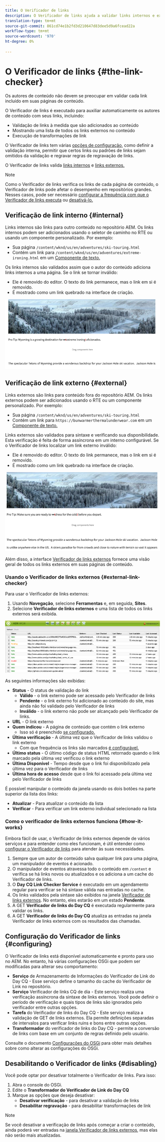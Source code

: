```yaml
---
title: O Verificador de links
description: O Verificador de links ajuda a validar links internos e externos e permite a regravação de links.
translation-type: tm+mt
source-git-commit: 861cd74e1b2fd3d210647d83dee5d9a6fcead22a
workflow-type: tm+mt
source-wordcount: '970'
ht-degree: 0%

---
```



# O Verificador de links {#the-link-checker}

Os autores de conteúdo não devem se preocupar em validar cada link incluído em suas páginas de conteúdo.

O Verificador de links é executado para auxiliar automaticamente os autores de conteúdo com seus links, incluindo:

* Validação de links à medida que são adicionados ao conteúdo
* Mostrando uma lista de todos os links externos no conteúdo
* Execução de transformações de link

O Verificador de links tem várias [opções de configuração](#configuring), como definir a validação interna, permitir que certos links ou padrões de links sejam omitidos da validação e regravar regras de regravação de links.

O Verificador de links valida [links internos](#internal) e [links externos.](#external)

>[!NOTE]
>
>Como o Verificador de links verifica os links de cada página de conteúdo, o Verificador de links pode afetar o desempenho em repositórios grandes. Nesses casos, pode ser necessário [configurar a frequência com que o Verificador de links executa](#configuring) ou [desativá-lo.](#disabling)

## Verificação de link interno {#internal}

Links internos são links para outro conteúdo no repositório AEM. Os links internos podem ser adicionados usando o seletor de caminho no RTE ou usando um componente personalizado. Por exemplo:

* Sua página `/content/wknd/us/en/adventures/ski-touring.html`
* Contém um link para `/content/wknd/us/en/adventures/extreme-ironing.html` em um [Componente de texto.](https://experienceleague.adobe.com/docs/experience-manager-core-components/using/components/text.html)

Os links internos são validados assim que o autor do conteúdo adiciona links internos a uma página. Se o link se tornar inválido:

* Ele é removido do editor. O texto do link permanece, mas o link em si é removido.
* É mostrado como um link quebrado na interface de criação.

![Link interno quebrado ao criar uma página](assets/link-checker-invalid-link-internal.png)

## Verificação de link externo {#external}

Links externos são links para conteúdo fora do repositório AEM. Os links externos podem ser adicionados usando o RTE ou um componente personalizado. Por exemplo:

* Sua página `/content/wknd/us/en/adventures/ski-touring.html`
* Contém um link para `https://bunwarmerthermalunderwear.com` em um [Componente de texto.](https://experienceleague.adobe.com/docs/experience-manager-core-components/using/components/text.html)

Links externos são validados para sintaxe e verificando sua disponibilidade. Esta verificação é feita de forma assíncrona em um interno configurável. Se o Verificador de links localizar um link externo inválido:

* Ele é removido do editor. O texto do link permanece, mas o link em si é removido.
* É mostrado como um link quebrado na interface de criação.

![Link interno quebrado ao criar uma página](assets/link-checker-invalid-link-external.png)

Além disso, a interface [Verificador de links externos](#external-link-checker) fornece uma visão geral de todos os links externos em suas páginas de conteúdo.

### Usando o Verificador de links externos {#external-link-checker}

Para usar o Verificador de links externos:

1. Usando **Navegação**, selecione **Ferramentas** e, em seguida, **Sites**.
1. Selecione **Verificador de links externos** e uma lista de todos os links externos será exibida.

![](assets/external-link-checker.png)

As seguintes informações são exibidas:

* **Status**  - O status de validação do link
   * **Válido**  - o link externo pode ser acessado pelo Verificador de links
   * **Pendente**  - o link externo foi adicionado ao conteúdo do site, mas ainda não foi validado pelo Verificador de links
   * **Inválido**  - o link externo não pode ser alcançado pelo Verificador de links.
* **URL**  - O link externo
* **Quem indicou**  - A página de conteúdo que contém o link externo
   * Isso só é preenchido [se configurado.](#configuring)
* **Última verificação**  - A última vez que o Verificador de links validou o link externo
   * Com que frequência os links são marcados [é configurável.](#configuring)
* **Último status**  - O último código de status HTML retornado quando o link marcado pela última vez verificou o link externo
* **Última Disponível**  - Tempo desde que o link foi disponibilizado pela última vez para o Verificador de links
* **Última hora de acesso**  desde que o link foi acessado pela última vez pelo Verificador de links

É possível manipular o conteúdo da janela usando os dois botões na parte superior da lista dos links:

* **Atualizar**  - Para atualizar o conteúdo da lista
* **Verificar**  - Para verificar um link externo individual selecionado na lista

### Como o verificador de links externos funciona {#how-it-works}

Embora fácil de usar, o Verificador de links externos depende de vários serviços e para entender como eles funcionam, é útil entender como [configurar o Verificador de links](#configuring) para atender às suas necessidades.

1. Sempre que um autor de conteúdo salva qualquer link para uma página, um manipulador de eventos é acionado.
1. O manipulador de eventos atravessa todo o conteúdo em `/content` e verifica se há links novos ou atualizados e os adiciona a um cache do Verificador de links.
1. O **Day CQ Link Checker Service** é executado em um agendamento regular para verificar se há sintaxe válida nas entradas no cache.
1. Os links validados pela sintaxe são exibidos na janela [Verificador de links externos](#external-link-checker). No entanto, eles estarão em um estado **Pendente**.
1. A GET **Verificador de links do Day CQ** é executada regularmente para validar os links.
1. A GET **Verificador de links do Day CQ** atualiza as entradas na janela Verificador de links externos com os resultados das chamadas.

## Configuração do Verificador de links {#configuring}

O Verificador de links está disponível automaticamente e pronto para uso no AEM. No entanto, há várias configurações OSGi que podem ser modificadas para alterar seu comportamento:

* **Serviço**  de Armazenamento de Informações do Verificador de Link do Day CQ - Esse serviço define o tamanho do cache do Verificador de Link no repositório.
* **Serviço**  Verificador de links CQ de dia - Este serviço realiza uma verificação assíncrona da sintaxe de links externos. Você pode definir o período de verificação e quais tipos de links são ignorados pelo verificador entre outras opções.
* **Tarefa**  do Verificador de links do Day CQ - Este serviço realiza a validação de GET de links externos. Ela permite definições separadas de intervalos para verificar links ruins e bons entre outras opções.
* **Transformador**  do verificador de links do Day CQ - permite a conversão de links com base em um conjunto de regras definido pelo usuário.

Consulte o documento [Configurações do OSGi](/help/sites-deploying/osgi-configuration-settings.md) para obter mais detalhes sobre como alterar as configurações do OSGi.

## Desabilitando o Verificador de links {#disabling}

Você pode optar por desativar totalmente o Verificador de links. Para isso:

1. Abra o console do OSGi.
1. Edite o **Transformador do Verificador de Link do Day CQ**
1. Marque as opções que deseja desativar:
   * **Desativar verificação**  - para desativar a validação de links
   * **Desabilitar regravação**  - para desabilitar transformações de link

>[!NOTE]
>
>Se você desativar a verificação de links após começar a criar o conteúdo, ainda poderá ver entradas na [janela Verificador de links externos](#external-link-checker), mas elas não serão mais atualizadas.
